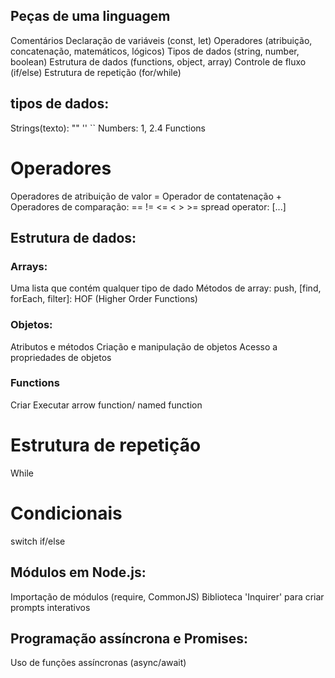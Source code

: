 ## Peças de uma linguagem

Comentários
Declaração de variáveis (const, let)
Operadores (atribuição, concatenação, matemáticos, lógicos)
Tipos de dados (string, number, boolean)
Estrutura de dados (functions, object, array)
Controle de fluxo (if/else)
Estrutura de repetição (for/while)

## tipos de dados:

Strings(texto): "" '' ``
Numbers: 1, 2.4
Functions

# Operadores

Operadores de atribuição de valor =
Operador de contatenação +
Operadores de comparação: == != <= < > >=
spread operator: [...]

## Estrutura de dados:

### Arrays:

Uma lista que contém qualquer tipo de dado
Métodos de array: push, [find, forEach, filter]: HOF (Higher Order Functions)

### Objetos:

Atributos e métodos
Criação e manipulação de objetos
Acesso a propriedades de objetos

### Functions

Criar
Executar
arrow function/ named function

# Estrutura de repetição

While

# Condicionais

switch
if/else

## Módulos em Node.js:

Importação de módulos (require, CommonJS)
Biblioteca 'Inquirer' para criar prompts interativos

## Programação assíncrona e Promises:

Uso de funções assíncronas (async/await)